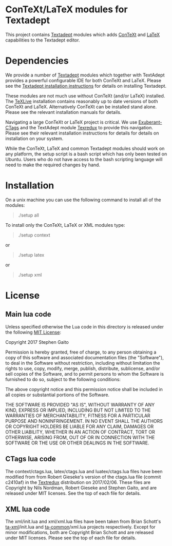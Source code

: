 # ConTeXt/LaTeX modules for Textadept 

This project contains [Textadept](https://foicica.com/textadept/) 
modules which adds [ConTeXt](http://wiki.contextgarden.net/Main_Page) 
and [LaTeX](https://www.latex-project.org/) capabilities to the 
Textadept editor.

# Dependencies

We provide a number of [Textadept](https://foicica.com/textadept/) 
modules which together with TextAdept provides a powerful configurable 
IDE for both ConTeXt and LaTeX. Please see the [Textadept installation 
instructions](https://foicica.com/textadept/manual.html#Installation) 
for details on installing Textadept.

These modules are not much use without ConTeXt (and/or LaTeX) installed. 
The [TeXLive](https://www.tug.org/texlive/) installation contains 
reasonably up to date versions of both ConTeXt and LaTeX. Alternatively 
ConTeXt can be installed stand alone. Please see the relevant 
installation manuals for details.

Navigating a large ConTeXt or LaTeX project is critical. We use 
[Exuberant-CTags](http://ctags.sourceforge.net/) and the TextAdept 
module [Texredux](http://rgieseke.github.io/textredux/) to provide this 
navigation. Please see their relevant installation instructions for 
details for details on installation on your system.

While the ConTeXt, LaTeX and common Textadept modules should work on any 
platform, the setup script is a bash script which has only been tested 
on Ubuntu. Users who do not have access to the bash scripting language 
will need to make the required changes by hand.

# Installation

On a unix machine you can use the following command to install all of the 
modules:

> ./setup all

To install only the ConTeXt, LaTeX or XML modules type:

> ./setup context

or

> ./setup latex

or

> ./setup xml

# License

## Main lua code

Unless specified otherwise the Lua code in this directory is released under 
the following [MIT License](https://opensource.org/licenses/MIT): 

Copyright 2017 Stephen Gaito

Permission is hereby granted, free of charge, to any person obtaining a copy 
of this software and associated documentation files (the "Software"), to deal 
in the Software without restriction, including without limitation the rights 
to use, copy, modify, merge, publish, distribute, sublicense, and/or sell 
copies of the Software, and to permit persons to whom the Software is 
furnished to do so, subject to the following conditions: 

The above copyright notice and this permission notice shall be included in 
all copies or substantial portions of the Software. 

THE SOFTWARE IS PROVIDED "AS IS", WITHOUT WARRANTY OF ANY KIND, EXPRESS OR 
IMPLIED, INCLUDING BUT NOT LIMITED TO THE WARRANTIES OF MERCHANTABILITY, 
FITNESS FOR A PARTICULAR PURPOSE AND NONINFRINGEMENT. IN NO EVENT SHALL THE 
AUTHORS OR COPYRIGHT HOLDERS BE LIABLE FOR ANY CLAIM, DAMAGES OR OTHER 
LIABILITY, WHETHER IN AN ACTION OF CONTRACT, TORT OR OTHERWISE, ARISING FROM, 
OUT OF OR IN CONNECTION WITH THE SOFTWARE OR THE USE OR OTHER DEALINGS IN THE 
SOFTWARE. 

## CTags lua code

The context/ctags.lua, latex/ctags.lua and luatex/ctags.lua files have been 
modified from from Robert Gieseke's version of the ctags.lua file 
(commit c2410af) in the [Textredux](http://rgieseke.github.io/textredux/) 
distribution on 2017/02/06. These files are Copyright by Nils Nordman, Robert 
Gieseke and Stephen Gaito, and are released under MIT licenses. See the top 
of each file for details. 

## XML lua code 

The xml/init.lua and xml/xml.lua files have been taken from Brian Schott's 
[ta-xml](https://bitbucket.org/SirAlaran/ta-xml/src)/init.lua and 
[ta-common](https://bitbucket.org/SirAlaran/ta-common/src)/xml.lua projects 
respectively. Except for minor modifications, both are Copyright Brian Schott 
and are released under MIT licenses. Please see the top of each file for 
details. 

